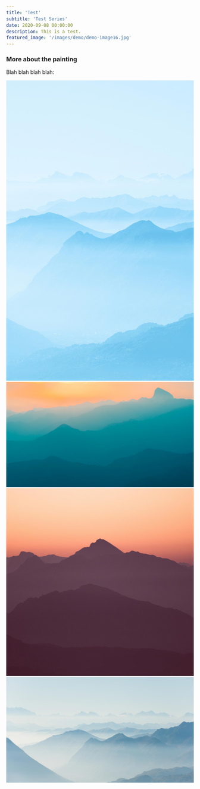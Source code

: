 ```yaml
---
title: 'Test'
subtitle: 'Test Series'
date: 2020-09-08 00:00:00
description: This is a test.
featured_image: '/images/demo/demo-image16.jpg'
---
```



### More about the painting

Blah blah blah blah:

<div class="gallery" data-columns="3">
	<img src="/images/demo/demo-portrait.jpg">
	<img src="/images/demo/demo-landscape.jpg">
	<img src="/images/demo/demo-square.jpg">
	<img src="/images/demo/demo-landscape-2.jpg">
</div>